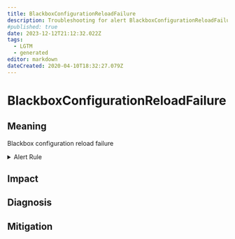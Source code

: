 ```yaml
---
title: BlackboxConfigurationReloadFailure
description: Troubleshooting for alert BlackboxConfigurationReloadFailure
#published: true
date: 2023-12-12T21:12:32.022Z
tags: 
  - LGTM
  - generated
editor: markdown
dateCreated: 2020-04-10T18:32:27.079Z
---
```


# BlackboxConfigurationReloadFailure

## Meaning
[//]: # "Short paragraph that explains what the alert means"
Blackbox configuration reload failure

<details>
  <summary>Alert Rule</summary>

{{% rule "blackbox/blackbox-exporter.yml" "BlackboxConfigurationReloadFailure" %}}

{{% comment %}}

```yaml
alert: BlackboxConfigurationReloadFailure
expr: blackbox_exporter_config_last_reload_successful != 1
for: 0m
labels:
    severity: warning
annotations:
    summary: Blackbox configuration reload failure (instance {{ $labels.instance }})
    description: |-
        Blackbox configuration reload failure
          VALUE = {{ $value }}
          LABELS = {{ $labels }}
    runbook: https://github.com/srerun/prometheus-alerts/blob/main/content/runbooks/blackbox-exporter/BlackboxConfigurationReloadFailure.md

```

{{% /comment %}}

</details>


## Impact
[//]: # "What could / will happen if the alert is not addressed"



## Diagnosis
[//]: # "Steps to take to identify the cause of the problem"



## Mitigation
[//]: # "The steps necessary to resolve the alert"
